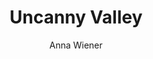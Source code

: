 ---
title: "Uncanny Valley"
author: "Anna Wiener"
isbn: "0374278016"
isbn13: "9780374278014"
rating: "5"
publisher: "MCD"
pages: "281"
publishYear: "2020"
read: "2020"
goodreads_id: "45186565"
language: "en"
blogpost: "https://hiddedevries.nl/en/blog/2020-03-12-uncanny-valley"
---